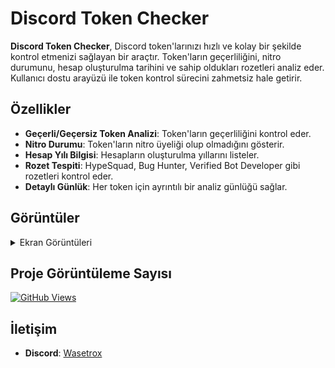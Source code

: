 # Discord Token Checker

**Discord Token Checker**, Discord token'larınızı hızlı ve kolay bir şekilde kontrol etmenizi sağlayan bir araçtır. Token'ların geçerliliğini, nitro durumunu, hesap oluşturulma tarihini ve sahip oldukları rozetleri analiz eder. Kullanıcı dostu arayüzü ile token kontrol sürecini zahmetsiz hale getirir.

## Özellikler

- **Geçerli/Geçersiz Token Analizi**: Token'ların geçerliliğini kontrol eder.
- **Nitro Durumu**: Token'ların nitro üyeliği olup olmadığını gösterir.
- **Hesap Yılı Bilgisi**: Hesapların oluşturulma yıllarını listeler.
- **Rozet Tespiti**: HypeSquad, Bug Hunter, Verified Bot Developer gibi rozetleri kontrol eder.
- **Detaylı Günlük**: Her token için ayrıntılı bir analiz günlüğü sağlar.

## Görüntüler

<details>
  <summary>Ekran Görüntüleri</summary>

| Açıklama                   | Resim                                                                                                  |
|----------------------------|--------------------------------------------------------------------------------------------------------|
| Arayüz ve Analiz Sonuçları | ![image](https://github.com/user-attachments/assets/236c47e8-bde1-47e9-b685-fc7e12ed3b99) |
| Detaylı Çıktı    | ![image](https://github.com/user-attachments/assets/7e97d97a-7fbc-4ba2-bd64-5739321c67dc) |

</details>

## Proje Görüntüleme Sayısı

[![GitHub Views](https://komarev.com/ghpvc/?username=wasetrox&repo=discord-advanced-token-checker&label=Görüntüleme)](https://github.com/wasetrox/discord-advanced-token-checker)


## İletişim

- **Discord**: [Wasetrox](https://discordapp.com/users/312062402273345537)
